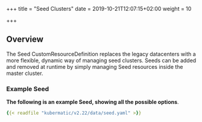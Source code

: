 +++
title = "Seed Clusters"
date = 2019-10-21T12:07:15+02:00
weight = 10

+++

## Overview

The Seed CustomResourceDefinition replaces the legacy datacenters with
a more flexible, dynamic way of managing seed clusters. Seeds can be added and removed at runtime by simply
managing Seed resources inside the master cluster.

### Example Seed

**The following is an example Seed, showing all the possible options**.

```yaml
{{< readfile "kubermatic/v2.22/data/seed.yaml" >}}
```
